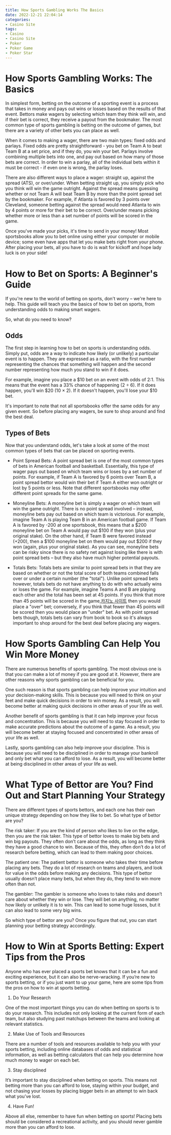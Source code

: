 ```yaml
---
title: How Sports Gambling Works The Basics 
date: 2022-12-21 22:04:14
categories:
- Casino Site
tags:
- Casino
- Casino Site
- Poker
- Poker Game
- Poker Star
---
```



#  How Sports Gambling Works: The Basics 


In simplest form, betting on the outcome of a sporting event is a process that takes in money and pays out wins or losses based on the results of that event. Bettors make wagers by selecting which team they think will win, and if their bet is correct, they receive a payout from the bookmaker. The most common type of sports gambling is betting on the outcome of games, but there are a variety of other bets you can place as well.

When it comes to making a wager, there are two main types: fixed odds and parlays. Fixed odds are pretty straightforward - you bet on Team A to beat Team B at a set price, and if they do, you win your bet. Parlays involve combining multiple bets into one, and pay out based on how many of those bets are correct. In order to win a parlay, all of the individual bets within it must be correct - if even one is wrong, the parlay loses.

There are also different ways to place a wager: straight up, against the spread (ATS), or over/under. When betting straight up, you simply pick who you think will win the game outright. Against the spread means guessing whether or not Team A will beat Team B by more than the point spread set by the bookmaker. For example, if Atlanta is favored by 3 points over Cleveland, someone betting against the spread would need Atlanta to win by 4 points or more for their bet to be correct. Over/under means picking whether more or less than a set number of points will be scored in the game. 

Once you've made your picks, it's time to send in your money! Most sportsbooks allow you to bet online using either your computer or mobile device; some even have apps that let you make bets right from your phone. After placing your bets, all you have to do is wait for kickoff and hope lady luck is on your side!

#  How to Bet on Sports: A Beginner's Guide 

If you're new to the world of betting on sports, don't worry – we're here to help. This guide will teach you the basics of how to bet on sports, from understanding odds to making smart wagers.

So, what do you need to know?

## Odds 
The first step in learning how to bet on sports is understanding odds. Simply put, odds are a way to indicate how likely (or unlikely) a particular event is to happen. They are expressed as a ratio, with the first number representing the chances that something will happen and the second number representing how much you stand to win if it does.

For example, imagine you place a $10 bet on an event with odds of 2:1. This means that the event has a 33% chance of happening (2 ÷ 6). If it does happen, you'll win $20 (10 × 2). If it doesn't happen, you'll lose your $10 bet.

It's important to note that not all sportsbooks offer the same odds for any given event. So before placing any wagers, be sure to shop around and find the best deal.

## Types of Bets 
Now that you understand odds, let's take a look at some of the most common types of bets that can be placed on sporting events.

* Point Spread Bets: A point spread bet is one of the most common types of bets in American football and basketball. Essentially, this type of wager pays out based on which team wins or loses by a set number of points. For example, if Team A is favored by 6 points over Team B, a point spread bettor would win their bet if Team A either won outright or lost by 5 points or less. Note that different sportsbooks may offer different point spreads for the same game.

* Moneyline Bets: A moneyline bet is simply a wager on which team will win the game outright. There is no point spread involved – instead, moneyline bets pay out based on which team is victorious. For example, imagine Team A is playing Team B in an American football game. If Team A is favored by -200 at one sportsbook, this means that a $200 moneyline bet on Team A would pay out $100 if they won (plus your original stake). On the other hand, if Team B were favored instead (+200), then a $100 moneyline bet on them would pay out $200 if they won (again, plus your original stake). As you can see, moneyline bets can be risky since there is no safety net against losing like there is with point spread bets – but they also have much higher potential payouts.

* Totals Bets: Totals bets are similar to point spread bets in that they are based on whether or not the total score of both teams combined falls over or under a certain number (the "total"). Unlike point spread bets however, totals bets do not have anything to do with who actually wins or loses the game. For example, imagine Teams A and B are playing each other and the total has been set at 45 points. If you think that more than 45 points will be scored in the game,[카지노 사이트](https://choegocasino.com/) then you would place a "over" bet; conversely, if you think that fewer than 45 points will be scored then you would place an "under" bet. As with point spread bets though, totals bets can vary from book to book so it's always important to shop around for the best deal before placing any wagers.

#  How Sports Gambling Can Help You Win More Money 

There are numerous benefits of sports gambling. The most obvious one is that you can make a lot of money if you are good at it. However, there are other reasons why sports gambling can be beneficial for you.

One such reason is that sports gambling can help improve your intuition and your decision-making skills. This is because you will need to think on your feet and make quick decisions in order to win money. As a result, you will become better at making quick decisions in other areas of your life as well.

Another benefit of sports gambling is that it can help improve your focus and concentration. This is because you will need to stay focused in order to make accurate predictions about the outcome of a game. As a result, you will become better at staying focused and concentrated in other areas of your life as well.

Lastly, sports gambling can also help improve your discipline. This is because you will need to be disciplined in order to manage your bankroll and only bet what you can afford to lose. As a result, you will become better at being disciplined in other areas of your life as well.

#  What Type of Bettor are You? Find Out and Start Planning Your Strategy 

There are different types of sports bettors, and each one has their own unique strategy depending on how they like to bet. So what type of bettor are you?

The risk taker: If you are the kind of person who likes to live on the edge, then you are the risk taker. This type of bettor loves to make big bets and win big payouts. They often don’t care about the odds, as long as they think they have a good chance to win. Because of this, they often don’t do a lot of research before betting, which can lead to them making poor choices.

The patient one: The patient bettor is someone who takes their time before placing any bets. They do a lot of research on teams and players, and look for value in the odds before making any decisions. This type of bettor usually doesn’t place many bets, but when they do, they tend to win more often than not.

The gambler: The gambler is someone who loves to take risks and doesn’t care about whether they win or lose. They will bet on anything, no matter how likely or unlikely it is to win. This can lead to some huge losses, but it can also lead to some very big wins.

So which type of bettor are you? Once you figure that out, you can start planning your betting strategy accordingly.

#  How to Win at Sports Betting: Expert Tips from the Pros

Anyone who has ever placed a sports bet knows that it can be a fun and exciting experience, but it can also be nerve-wracking. If you’re new to sports betting, or if you just want to up your game, here are some tips from the pros on how to win at sports betting.

1. Do Your Research

One of the most important things you can do when betting on sports is to do your research. This includes not only looking at the current form of each team, but also studying past matchups between the teams and looking at relevant statistics.

2. Make Use of Tools and Resources

There are a number of tools and resources available to help you with your sports betting, including online databases of odds and statistical information, as well as betting calculators that can help you determine how much money to wager on each bet.

3. Stay disciplined

It’s important to stay disciplined when betting on sports. This means not betting more than you can afford to lose, staying within your budget, and not chasing your losses by placing bigger bets in an attempt to win back what you’ve lost.

4. Have Fun!

Above all else, remember to have fun when betting on sports! Placing bets should be considered a recreational activity, and you should never gamble more than you can afford to lose.